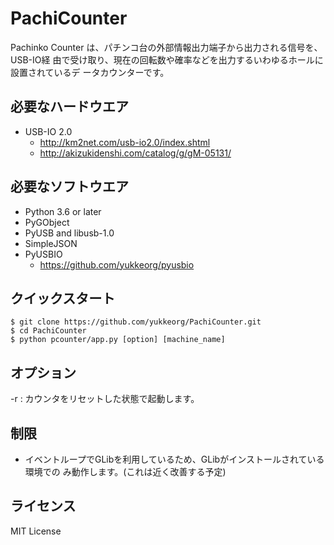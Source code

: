 PachiCounter
============

Pachinko Counter は、パチンコ台の外部情報出力端子から出力される信号を、USB-IO経
由で受け取り、現在の回転数や確率などを出力するいわゆるホールに設置されているデ
ータカウンターです。


必要なハードウエア
-----------------

- USB-IO 2.0
  - http://km2net.com/usb-io2.0/index.shtml
  - http://akizukidenshi.com/catalog/g/gM-05131/


必要なソフトウエア
-----------------

- Python 3.6 or later
- PyGObject
- PyUSB and libusb-1.0
- SimpleJSON
- PyUSBIO
  - https://github.com/yukkeorg/pyusbio


クイックスタート
----------------

    $ git clone https://github.com/yukkeorg/PachiCounter.git
    $ cd PachiCounter
    $ python pcounter/app.py [option] [machine_name]


オプション
----------

-r
: カウンタをリセットした状態で起動します。


制限
----

- イベントループでGLibを利用しているため、GLibがインストールされている環境での
  み動作します。(これは近く改善する予定)


ライセンス
----------

MIT License
